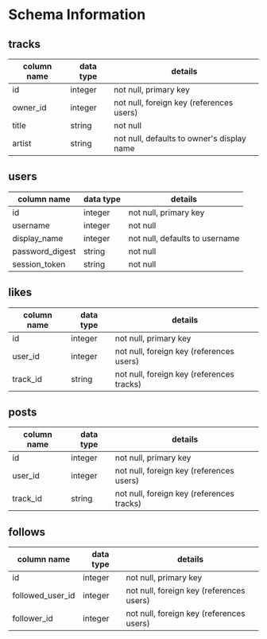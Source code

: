 # Schema Information

## tracks
column name | data type | details
------------|-----------|-----------------------
id          | integer   | not null, primary key
owner_id    | integer   | not null, foreign key (references users)
title       | string    | not null
artist      | string    | not null, defaults to owner's display name

## users
column name     | data type | details
----------------|-----------|-----------------------
id              | integer   | not null, primary key
username        | integer   | not null
display_name    | integer   | not null, defaults to username
password_digest | string    | not null
session_token   | string    | not null

## likes
column name | data type | details
------------|-----------|-----------------------
id          | integer   | not null, primary key
user_id     | integer   | not null, foreign key (references users)
track_id    | string    | not null, foreign key (references tracks)

## posts
column name | data type | details
------------|-----------|-----------------------
id          | integer   | not null, primary key
user_id     | integer   | not null, foreign key (references users)
track_id    | string    | not null, foreign key (references tracks)

## follows
column name      | data type | details
-----------------|-----------|-----------------------
id               | integer   | not null, primary key
followed_user_id | integer   | not null, foreign key (references users)
follower_id      | integer   | not null, foreign key (references users)

